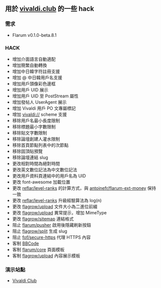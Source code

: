 ## 用於 [vivaldi.club](https://vivaldi.club) 的一些 hack

### 需求

- Flarum v0.1.0-beta.8.1

### HACK

- 增加介面語言自動適配
- 增加簡繁自動轉換
- 增加中日韓字符註冊支援
- 增加 @ 中日韓用戶名支援
- 增加用戶頭像彩色邊框
- 增加用戶 UID 展示
- 增加用戶 UID 至 PostStream 屬性
- 增加發帖人 UserAgent 展示
- 增加 Vivaldi 用戶 PO 文專屬標記
- 增加 [vivaldi://](vivaldi://about/) scheme 支援
- 移除用戶名最小長度限制
- 移除標題最小字數限制
- 移除貼文字數限制
- 移除論壇創建人灌水限制
- 移除首頁節點列表中的次節點
- 移除固頂貼預覽
- 移除論壇連結 slug
- 更改相對時間為絕對時間
- 更改英文數位記法為中文數位記法
- 更改用戶資料頁連結中的用戶名為 UID
- 更改 font-awesome 加載位置
- 更改 [reflar/level-ranks](https://github.com/reflar/level-ranks) 的計算方式，與 [antoinefr/flarum-ext-money](https://github.com/antoinefr/flarum-ext-money) 保持一致
- 更改 [reflar/level-ranks](https://github.com/reflar/level-ranks) 升級經驗算法為 log(n)
- 更改 [flagrow/upload](https://github.com/flagrow/upload) 文件大小為二進位前綴
- 更改 [flagrow/upload](https://github.com/flagrow/upload) 異常提示，增加 MimeType
- 更改 [flagrow/sitemap](https://github.com/flagrow/sitemap) 連結格式
- 阻止 [flarum/pusher](https://github.com/flarum/pusher) 啟用後隱藏刷新按鈕
- 阻止 [flagrow/split](https://github.com/flagrow/split) 生成 slug
- 阻止 [fof/secure-https](https://github.com/FriendsOfFlarum/secure-https) 代理 HTTPS 內容
- 客制 [BBCode](https://github.com/Csineneo/vivaldi-club-bbcode)
- 客制 [flarum/core](https://github.com/flarum/core) 頁面模板
- 客制 [flagrow/upload](https://github.com/flagrow/upload) 內容展示模板

### 演示站點

- [Vivaldi Club](https://vivaldi.club)
